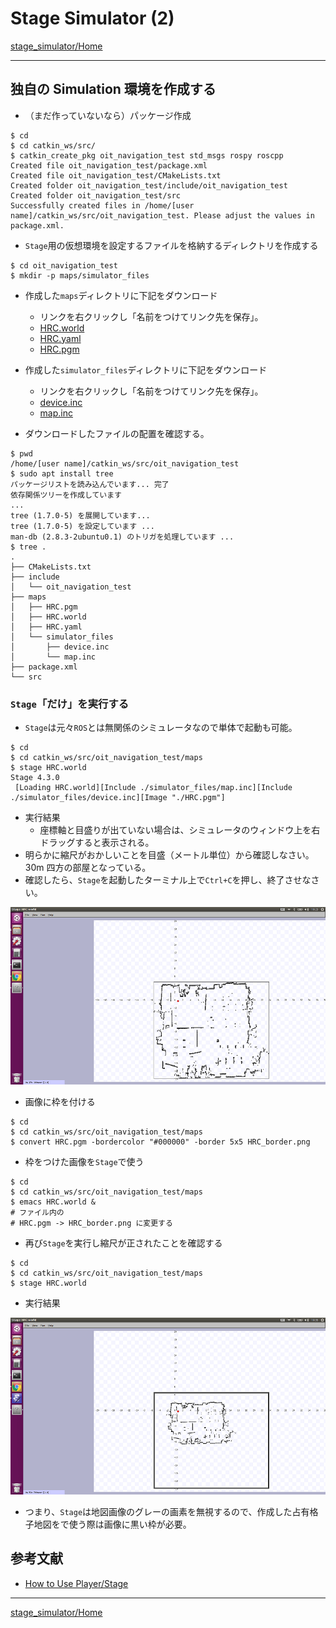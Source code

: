 # Stage Simulator (2)

[stage_simulator/Home](Home.md)

---

## 独自の Simulation 環境を作成する

- （まだ作っていないなら）パッケージ作成

```shell
$ cd
$ cd catkin_ws/src/
$ catkin_create_pkg oit_navigation_test std_msgs rospy roscpp
Created file oit_navigation_test/package.xml
Created file oit_navigation_test/CMakeLists.txt
Created folder oit_navigation_test/include/oit_navigation_test
Created folder oit_navigation_test/src
Successfully created files in /home/[user name]/catkin_ws/src/oit_navigation_test. Please adjust the values in package.xml.
```

- `Stage`用の仮想環境を設定するファイルを格納するディレクトリを作成する

```shell
$ cd oit_navigation_test
$ mkdir -p maps/simulator_files
```

- 作成した`maps`ディレクトリに下記をダウンロード

  - リンクを右クリックし「名前をつけてリンク先を保存」。
  - [HRC.world](https://raw.githubusercontent.com/KMiyawaki/lectures/master/ros/stage_simulator/stage_simulator_02/HRC.world)
  - [HRC.yaml](https://raw.githubusercontent.com/KMiyawaki/lectures/master/ros/stage_simulator/stage_simulator_02/HRC.yaml)
  - [HRC.pgm](https://github.com/KMiyawaki/lectures/raw/master/ros/stage_simulator/stage_simulator/HRC.pgm)

- 作成した`simulator_files`ディレクトリに下記をダウンロード

  - リンクを右クリックし「名前をつけてリンク先を保存」。
  - [device.inc](https://raw.githubusercontent.com/KMiyawaki/lectures/master/ros/stage_simulator/stage_simulator_02/device.inc)
  - [map.inc](https://raw.githubusercontent.com/KMiyawaki/lectures/master/ros/stage_simulator/stage_simulator_02/map.inc)

- ダウンロードしたファイルの配置を確認する。

```shell
$ pwd
/home/[user name]/catkin_ws/src/oit_navigation_test
$ sudo apt install tree
パッケージリストを読み込んでいます... 完了
依存関係ツリーを作成しています
...
tree (1.7.0-5) を展開しています...
tree (1.7.0-5) を設定しています ...
man-db (2.8.3-2ubuntu0.1) のトリガを処理しています ...
$ tree .
.
├── CMakeLists.txt
├── include
│   └── oit_navigation_test
├── maps
│   ├── HRC.pgm
│   ├── HRC.world
│   ├── HRC.yaml
│   └── simulator_files
│       ├── device.inc
│       └── map.inc
├── package.xml
└── src
```

### `Stage`「だけ」を実行する

- `Stage`は元々`ROS`とは無関係のシミュレータなので単体で起動も可能。

```shell
$ cd
$ cd catkin_ws/src/oit_navigation_test/maps
$ stage HRC.world
Stage 4.3.0
 [Loading HRC.world][Include ./simulator_files/map.inc][Include ./simulator_files/device.inc][Image "./HRC.pgm"]
```

- 実行結果
  - 座標軸と目盛りが出ていない場合は、シミュレータのウィンドウ上を右ドラッグすると表示される。
- 明らかに縮尺がおかしいことを目盛（メートル単位）から確認しなさい。30m 四方の部屋となっている。
- 確認したら、`Stage`を起動したターミナル上で`Ctrl+C`を押し、終了させなさい。

![2017-12-18_10-23-44.png](./stage_simulator_02/2017-12-18_10-23-44.png)

- 画像に枠を付ける

```shell
$ cd
$ cd catkin_ws/src/oit_navigation_test/maps
$ convert HRC.pgm -bordercolor "#000000" -border 5x5 HRC_border.png
```

- 枠をつけた画像を`Stage`で使う

```shell
$ cd
$ cd catkin_ws/src/oit_navigation_test/maps
$ emacs HRC.world &
# ファイル内の
# HRC.pgm -> HRC_border.png に変更する
```

- 再び`Stage`を実行し縮尺が正されたことを確認する

```shell
$ cd
$ cd catkin_ws/src/oit_navigation_test/maps
$ stage HRC.world
```

- 実行結果

![2017-12-18_10-35-48.png](./stage_simulator_02/2017-12-18_10-35-48.png)

- つまり、`Stage`は地図画像のグレーの画素を無視するので、作成した占有格子地図をで使う際は画像に黒い枠が必要。

## 参考文献

- [How to Use Player/Stage](http://player-stage-manual.readthedocs.io/en/stable/)

---

[stage_simulator/Home](Home.md)
